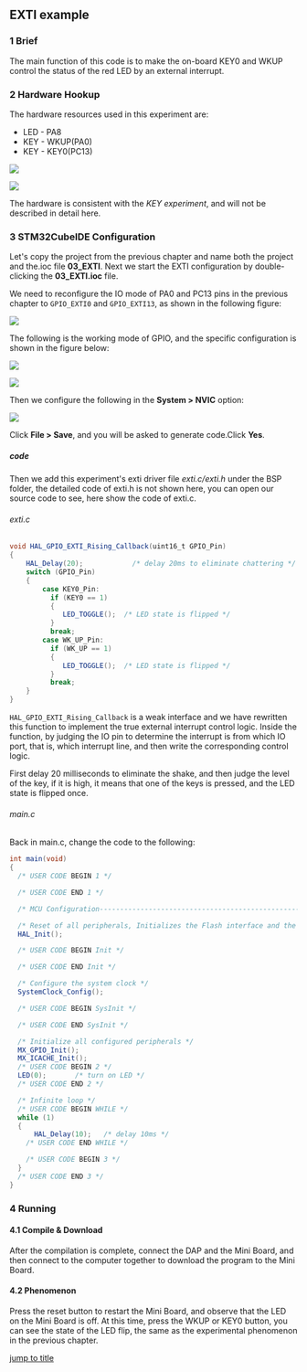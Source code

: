 ## EXTI example<a name="brief"></a>

### 1 Brief
The main function of this code is to make the on-board KEY0 and WKUP control the status of the red LED by an external interrupt.
### 2 Hardware Hookup
The hardware resources used in this experiment are:
+ LED - PA8
+ KEY - WKUP(PA0)
+ KEY - KEY0(PC13) 

![](../../1_docs/3_figures/03_EXTI/key.png)

![](../../1_docs/3_figures/03_EXTI/p2.png)

The hardware is consistent with the *KEY experiment*, and will not be described in detail here.

### 3 STM32CubeIDE Configuration

Let's copy the project from the previous chapter and name both the project and the.ioc file **03_EXTI**. Next we start the EXTI configuration by double-clicking the **03_EXTI.ioc** file.

We need to reconfigure the IO mode of PA0 and PC13 pins in the previous chapter to ``GPIO_EXTI0`` and ``GPIO_EXTI13``, as shown in the following figure:

![](../../1_docs/3_figures/03_EXTI/exti1.png)

The following is the working mode of GPIO, and the specific configuration is shown in the figure below:

![](../../1_docs/3_figures/03_EXTI/exti2.png)

![](../../1_docs/3_figures/03_EXTI/exti3.png)

Then we configure the following in the **System > NVIC** option:

![](../../1_docs/3_figures/03_EXTI/exti4.png)

Click **File > Save**, and you will be asked to generate code.Click **Yes**.

##### code
Then we add this experiment's exti driver file *exti.c/exti.h* under the BSP folder, the detailed code of exti.h is not shown here, you can open our source code to see, here show the code of exti.c.
###### exti.c
```c#
void HAL_GPIO_EXTI_Rising_Callback(uint16_t GPIO_Pin)
{
    HAL_Delay(20);       	  /* delay 20ms to eliminate chattering */
    switch (GPIO_Pin)
    {
        case KEY0_Pin:
          if (KEY0 == 1)
          {
             LED_TOGGLE();  /* LED state is flipped */
          }
          break;
        case WK_UP_Pin:
          if (WK_UP == 1)
          {
             LED_TOGGLE();  /* LED state is flipped */
          }
          break;
    }
}
```
``HAL_GPIO_EXTI_Rising_Callback`` is a weak interface and we have rewritten this function to implement the true external interrupt control logic. Inside the function, by judging the IO pin to determine the interrupt is from which IO port, that is, which interrupt line, and then write the corresponding control logic.

First delay 20 milliseconds to eliminate the shake, and then judge the level of the key, if it is high, it means that one of the keys is pressed, and the LED state is flipped once.

###### main.c
Back in main.c, change the code to the following:
```c#
int main(void)
{
  /* USER CODE BEGIN 1 */

  /* USER CODE END 1 */

  /* MCU Configuration--------------------------------------------------------*/

  /* Reset of all peripherals, Initializes the Flash interface and the Systick. */
  HAL_Init();

  /* USER CODE BEGIN Init */

  /* USER CODE END Init */

  /* Configure the system clock */
  SystemClock_Config();

  /* USER CODE BEGIN SysInit */

  /* USER CODE END SysInit */

  /* Initialize all configured peripherals */
  MX_GPIO_Init();
  MX_ICACHE_Init();
  /* USER CODE BEGIN 2 */
  LED(0);       /* turn on LED */
  /* USER CODE END 2 */

  /* Infinite loop */
  /* USER CODE BEGIN WHILE */
  while (1)
  {
      HAL_Delay(10);   /* delay 10ms */
    /* USER CODE END WHILE */

    /* USER CODE BEGIN 3 */
  }
  /* USER CODE END 3 */
}
```

### 4 Running
#### 4.1 Compile & Download
After the compilation is complete, connect the DAP and the Mini Board, and then connect to the computer together to download the program to the Mini Board.
#### 4.2 Phenomenon
Press the reset button to restart the Mini Board, and observe that the LED on the Mini Board is off. At this time, press the WKUP or KEY0 button, you can see the state of the LED flip, the same as the experimental phenomenon in the previous chapter.

[jump to title](#brief)



